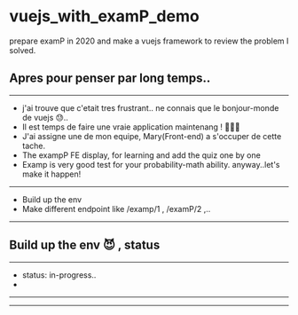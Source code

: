 # vuejs_with_examP_demo
prepare examP in 2020 and make a vuejs framework to review the problem I solved.

## Apres pour penser par long temps..
---

- j'ai trouve que c'etait tres frustrant.. ne connais que le bonjour-monde de vuejs 😓.. 
- Il est temps de faire une vraie application maintenang ! 🤸🏻‍♂️
- J'ai assigne une de mon equipe, Mary(Front-end) a s'occuper de cette tache.
- The exampP FE display, for learning and add the quiz one by one
- Examp is very good test for your probability-math ability. anyway..let's make it happen!

--- 
- Build up the env
- Make different endpoint like /examp/1 , /examP/2 ,..

--- 

## Build up the env 😈 , status 
---

- status: in-progress..
- 


---





---
